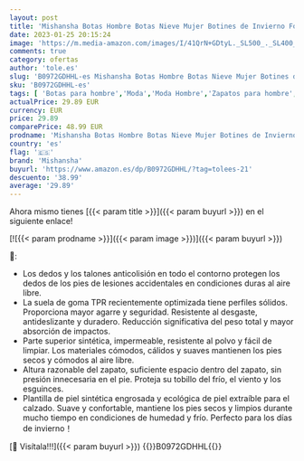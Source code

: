 ```yaml
---
layout: post
title: 'Mishansha Botas Hombre Botas Nieve Mujer Botines de Invierno Forro Caliente Bota de Senderismo Al Aire Libre Zapatillas Trekking Kobicha Gr.42'
date: 2023-01-25 20:15:24
image: 'https://m.media-amazon.com/images/I/41QrN+GDtyL._SL500_._SL400_.jpg'
comments: true
category: ofertas
author: 'tole.es'
slug: 'B0972GDHHL-es Mishansha Botas Hombre Botas Nieve Mujer Botines de...'
sku: 'B0972GDHHL-es'
tags: [ 'Botas para hombre','Moda','Moda Hombre','Zapatos para hombre','botines','mishansha','🇪🇸', ]
actualPrice: 29.89 EUR
currency: EUR
price: 29.89
comparePrice: 48.99 EUR
prodname: 'Mishansha Botas Hombre Botas Nieve Mujer Botines de Invierno Forro Caliente Bota de Senderismo Al Aire Libre Zapatillas Trekking Kobicha Gr.42'
country: 'es'
flag: '🇪🇸'
brand: 'Mishansha'
buyurl: 'https://www.amazon.es/dp/B0972GDHHL/?tag=tolees-21'
descuento: '38.99'
average: '29.89'
---
```


Ahora mismo tienes [{{< param title >}}]({{< param buyurl >}}) en el siguiente enlace!

[![{{< param prodname >}}]({{< param image >}})]({{< param buyurl >}})

🔎:

- Los dedos y los talones anticolisión en todo el contorno protegen los dedos de los pies de lesiones accidentales en condiciones duras al aire libre.
- La suela de goma TPR recientemente optimizada tiene perfiles sólidos. Proporciona mayor agarre y seguridad. Resistente al desgaste, antideslizante y duradero. Reducción significativa del peso total y mayor absorción de impactos.
- Parte superior sintética, impermeable, resistente al polvo y fácil de limpiar. Los materiales cómodos, cálidos y suaves mantienen los pies secos y cómodos al aire libre.
- Altura razonable del zapato, suficiente espacio dentro del zapato, sin presión innecesaria en el pie. Proteja su tobillo del frío, el viento y los esguinces.
- Plantilla de piel sintética engrosada y ecológica de piel extraíble para el calzado. Suave y confortable, mantiene los pies secos y limpios durante mucho tiempo en condiciones de humedad y frío. Perfecto para los días de invierno！

[🛒 Visítala!!!]({{< param buyurl >}})
{{<world>}}B0972GDHHL{{</world>}}
